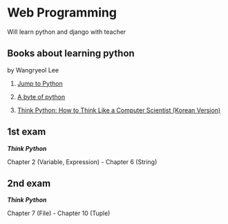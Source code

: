 # Web Programming

Will learn python and django with teacher

## Books about learning python

by Wangryeol Lee

 1. [Jump to Python](https://wikidocs.net/book/1)
 
 2. [A byte of python](https://python.swaroopch.com/)
 
 3. [Think Python: How to Think Like a Computer Scientist (Korean Version)](http://www.pythonlearn.com/translations/KO/book_009_ko.pdf)


## 1st exam

***Think Python***

Chapter 2 (Variable, Expression) - Chapter 6 (String)

## 2nd exam

***Think Python***

Chapter 7 (File) - Chapter 10 (Tuple)
